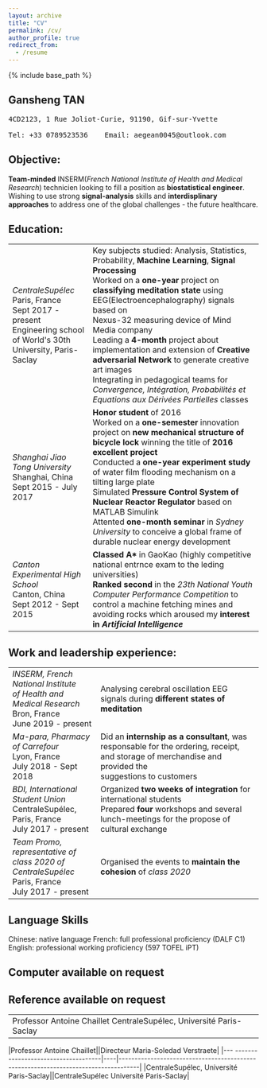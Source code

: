 ```yaml
---
layout: archive
title: "CV"
permalink: /cv/
author_profile: true
redirect_from:
  - /resume
---
```


{% include base_path %}

## Gansheng TAN 
<pre>
4CD2123, 1 Rue Joliot-Curie, 91190, Gif-sur-Yvette <br>
Tel: +33 0789523536    Email: aegean0045@outlook.com 
</pre>

## Objective:
**Team-minded** INSERM(*French National Institute of Health and Medical Research*) technicien looking to fill a position as **biostatistical engineer**. Wishing to use strong **signal-analysis** skills and **interdisplinary approaches** to address one of the global challenges - the future healthcare.

## Education:

<table border="0">
 <tr>
    <td><i>CentraleSupélec</i><br>
        Paris, France<br>
        Sept 2017 - present<br>
        Engineering school of World's 30th <br>
        University, Paris-Saclay
   </td>
    <td>
      Key subjects studied: Analysis, Statistics, Probability, <b>Machine Learning</b>, <b>Signal Processing</b><br>
      Worked on a <b>one-year</b> project on <b>classifying meditation state</b> using EEG(Electroencephalography) signals based on<br>
      Nexus-32 measuring device of Mind Media company<br>
      Leading a <b>4-month</b> project about implementation and extension of <b>Creative adversarial Network</b> to generate creative<br>
      art images <br>
      Integrating in pedagogical teams for <i>Convergence, Intégration, Probabilités et Equations aux Dérivées Partielles</i> classes
   </td>
 </tr>
  
 <tr>
    <td><i>Shanghai Jiao Tong University</i><br>
        Shanghai, China<br>
        Sept 2015 - July 2017
   </td> 
  <td>
    <b>Honor student</b> of 2016<br>
    Worked on a <b>one-semester</b> innovation project on <b>new mechanical structure of bicycle lock </b>winning the title of <b>2016<br>
    excellent project</b><br>
    Conducted a <b>one-year experiment study</b> of water film flooding mechanism on a tilting large plate<br>
    Simulated <b>Pressure Control System of Nuclear Reactor Regulator</b> based on MATLAB Simulink<br>
    Attented <b>one-month seminar</b> in <i>Sydney University</i> to conceive a global frame of durable nuclear energy development    
  </td>
 </tr>
 
 <tr>
  <td>
    <i>Canton Experimental High School</i><br>
    Canton, China<BR>
    Sept 2012 - Sept 2015
    </td>
  <td>
    <b>Classed A*</b> in GaoKao (highly competitive national entrnce exam to the leding universities)<br>
    <b>Ranked second</b> in the <i>23th National Youth Computer Performance Competition</i> to control a machine fetching mines and<br>
    avoiding rocks which aroused my <b>interest in <i>Artificial Intelligence</i></b>
    </td>
  </tr>
 
</table>


## Work and leadership experience:
<table border="0">
 
 <tr>
    <td>
      <i>INSERM, French National Institute <br>
      of Health and Medical Research</i><br>
      Bron, France<br>
      June 2019 - present
   </td>
    <td>
      Analysing cerebral oscillation EEG signals during <b>different states of meditation</b>
   </td>
 </tr>
 
 <tr>
    <td><i>Ma-para, Pharmacy of Carrefour</i><br>
        Lyon, France<br>
        July 2018 - Sept 2018
   </td>
    <td>
      Did an <b>internship as a consultant</b>, was responsable for the ordering, receipt, and storage of merchandise and provided the<br>
      suggestions to customers
   </td>
 </tr>
  
 <tr>
    <td><i>BDI, International Student Union</i><br>
        CentraleSupélec, Paris, France<br>
        July 2017 - present
   </td> 
  <td>
    Organized <b>two weeks of integration</b> for international students<br>
    Prepared <b>four</b> workshops and several lunch-meetings for the propose of cultural exchange   
  </td>
 </tr>
 
 <tr>
    <td><i>Team Promo, representative of <br>
      class 2020 of CentraleSupélec </i><br>
        Paris, France<br>
        July 2017 - present
   </td> 
  <td>
    Organised the events to <b>maintain the cohesion</b> of <i>class 2020</i><br>
  </td>
 </tr>
 </table>
  
## Language Skills
Chinese: native language
French: full professional proficiency (DALF C1)
English: professional working proficiency (597 TOFEL iPT)

## Computer available on request


## Reference available on request 
<table border="0">
  <tr>
    <td>
      Professor Antoine Chaillet
CentraleSupélec, Université Paris-Saclay
      </td>
    </tr>
  </table>
  
|Professor Antoine Chaillet<!-- .element: style="text-align:center;" -->|[]()|Directeur Maria-Soledad Verstraete<!-- .element: style="text-align:center;" -->|
|--- ------------------------------------|----|------------------------------------------------------------------------------------|
|CentraleSupélec, Université Paris-Saclay|[]()|CentraleSupélec Université Paris-Saclay<!-- .element: style="text-align:center;" -->|



